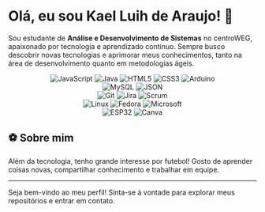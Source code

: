 # Olá, eu sou Kael Luih de Araujo! 👋

Sou estudante de **Análise e Desenvolvimento de Sistemas** no centroWEG, apaixonado por tecnologia e aprendizado contínuo. Sempre busco descobrir novas tecnologias e aprimorar meus conhecimentos, tanto na área de desenvolvimento quanto em metodologias ágeis.

<div align="center">

  <!-- Linha 1 -->
  <div align="center">
    <img title="JavaScript" alt="JavaScript" src="https://img.shields.io/badge/JavaScript-F7DF1E?style=for-the-badge&logo=javascript&logoColor=black" />
    <img title="Java" alt="Java" src="https://img.shields.io/badge/Java-ED8B00?style=for-the-badge&logo=openjdk&logoColor=white" />
    <img title="HTML5" alt="HTML5" src="https://img.shields.io/badge/HTML5-E34F26?style=for-the-badge&logo=html5&logoColor=white" />
    <img title="CSS3" alt="CSS3" src="https://img.shields.io/badge/CSS3-1572B6?style=for-the-badge&logo=css3&logoColor=white" />
    <img title="Arduino" alt="Arduino" src="https://img.shields.io/badge/Arduino-00979D?style=for-the-badge&logo=arduino&logoColor=white" />
  </div>

  <!-- Linha 2 -->
  <div align="center">
    <img title="MySQL" alt="MySQL" src="https://img.shields.io/badge/MySQL-4479A1?style=for-the-badge&logo=mysql&logoColor=white" />
    <img title="JSON" alt="JSON" src="https://img.shields.io/badge/JSON-000000?style=for-the-badge&logo=json&logoColor=white" />
  </div>

  <!-- Linha 3 -->
  <div align="center">
    <img title="Git" alt="Git" src="https://img.shields.io/badge/Git-F05032?style=for-the-badge&logo=git&logoColor=white" />
    <img title="Jira" alt="Jira" src="https://img.shields.io/badge/Jira-0052CC?style=for-the-badge&logo=jira&logoColor=white" />
    <img title="Scrum" alt="Scrum" src="https://img.shields.io/badge/Scrum-6DB33F?style=for-the-badge&logo=scrumalliance&logoColor=white" />
  </div>

  <!-- Linha 4 -->
  <div align="center">
    <img title="Linux" alt="Linux" src="https://img.shields.io/badge/Linux-FCC624?style=for-the-badge&logo=linux&logoColor=black" />
    <img title="Fedora" alt="Fedora" src="https://img.shields.io/badge/Fedora-294172?style=for-the-badge&logo=fedora&logoColor=white" />
    <img title="Microsoft" alt="Microsoft" src="https://img.shields.io/badge/Microsoft-6666CC?style=for-the-badge&logo=microsoft&logoColor=white" />
  </div>

  <!-- Linha 5 -->
  <div align="center">
    <img title="ESP32" alt="ESP32" src="https://img.shields.io/badge/ESP32-000000?style=for-the-badge&logo=espressif&logoColor=white" />
    <img title="Canva" alt="Canva" src="https://img.shields.io/badge/Canva-00C4CC?style=for-the-badge&logo=canva&logoColor=white" />
  </div>

</div>


## ⚽ Sobre mim

Além da tecnologia, tenho grande interesse por futebol! Gosto de aprender coisas novas, compartilhar conhecimento e trabalhar em equipe.

---

Seja bem-vindo ao meu perfil! Sinta-se à vontade para explorar meus repositórios e entrar em contato.
